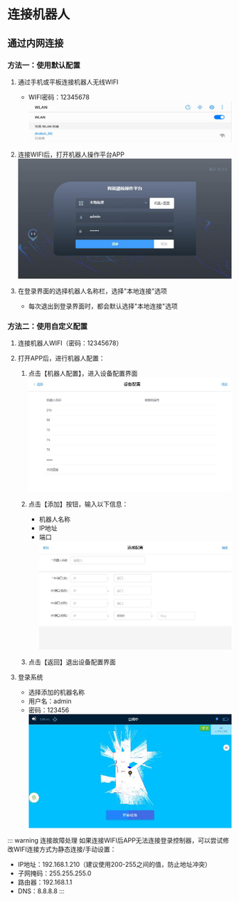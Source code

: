 # 连接机器人

## 通过内网连接

### 方法一：使用默认配置

1. 通过手机或平板连接机器人无线WIFI
   - WIFI密码：12345678
   ![WIFI连接](/images/media/image1.png)

2. 连接WIFI后，打开机器人操作平台APP
   ![打开APP](/images/media/image2.png)

3. 在登录界面的选择机器人名称栏，选择"本地连接"选项
   - 每次退出到登录界面时，都会默认选择"本地连接"选项

### 方法二：使用自定义配置

1. 连接机器人WIFI（密码：12345678）

2. 打开APP后，进行机器人配置：
   1. 点击【机器人配置】，进入设备配置界面
      ![设备配置](/images/media/image3.png)
   
   2. 点击【添加】按钮，输入以下信息：
      - 机器人名称
      - IP地址
      - 端口
      ![添加设备](/images/media/image4.png)

   3. 点击【返回】退出设备配置界面

3. 登录系统
   - 选择添加的机器名称
   - 用户名：admin
   - 密码：123456
   ![APP首页](/images/media/image5.png)

::: warning 连接故障处理
如果连接WIFI后APP无法连接登录控制器，可以尝试修改WIFI连接方式为静态连接/手动设置：
- IP地址：192.168.1.210（建议使用200-255之间的值，防止地址冲突）
- 子网掩码：255.255.255.0
- 路由器：192.168.1.1
- DNS：8.8.8.8
::: 